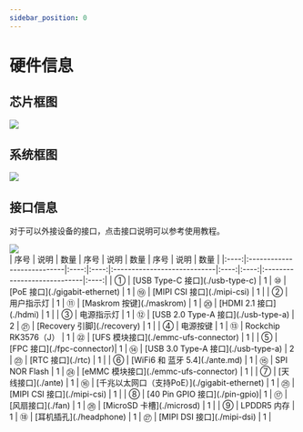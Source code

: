 ```yaml
---
sidebar_position: 0
---
```


# 硬件信息

## 芯片框图

<div style={{textAlign: 'center'}}>
    <img src="/img/rock4/4d/hardware-rk3576.webp" style={{width: '100%', maxWidth: '1200px'}} />
</div>

## 系统框图

<div style={{textAlign: 'center'}}>
    <img src="/img/rock4/4d/hardware-rk3576-1.webp" style={{width: '100%', maxWidth: '1200px'}} />
</div>

## 接口信息

对于可以外接设备的接口，点击接口说明可以参考使用教程。

<div style={{textAlign: 'center'}}>
    <img src="/img/rock4/4d/rock4d-interface.webp" style={{width: '100%', maxWidth: '1200px'}} />
</div>
| 序号 | 说明                       | 数量 | 序号 | 说明                         | 数量 | 序号 | 说明                         | 数量 |
|:----:|:---------------------------|:----:|:----:|:----------------------------|:----:|:----:|:----------------------------|:----:|
|  ①   | [USB Type-C 接口](./usb-type-c) |  1   |  ⑩  | [PoE 接口](./gigabit-ethernet) |  1   |  ⑲  | [MIPI CSI 接口](./mipi-csi) |  1   |
|  ②   | 用户指示灯                 |  1   |  ⑪  | [Maskrom 按键](./maskrom)                |  1   |  ⑳  | [HDMI 2.1 接口](./hdmi)     |  1   |
|  ③   | 电源指示灯                 |  1   |  ⑫  | [USB 2.0 Type-A 接口](./usb-type-a) |  2   |  ㉑  | [Recovery 引脚](./recovery)             |  1   |
|  ④   | 电源按键                   |  1   |  ⑬  | Rockchip RK3576（J）        |  1   |  ㉒  | [UFS 模块接口](./emmc-ufs-connector) |  1   |
|  ⑤   | [FPC 接口](./fpc-connector)|  1   |  ⑭  | [USB 3.0 Type-A 接口](./usb-type-a) |  2   |  ㉓  | [RTC 接口](./rtc)           |  1   |
|  ⑥   | [WiFi6 和 蓝牙 5.4](./ante.md) |  1   |  ⑮  | SPI NOR Flash               |  1   |  ㉔  | [eMMC 模块接口](./emmc-ufs-connector) |  1   |
|  ⑦   | [天线接口](./ante)          |  1   |  ⑯  | [千兆以太网口（支持PoE）](./gigabit-ethernet) |  1   |  ㉕  | [MIPI CSI 接口](./mipi-csi) |  1   |
|  ⑧   | [40 Pin GPIO 接口](./pin-gpio)|  1   |  ⑰  | [风扇接口](./fan)            |  1   |  ㉖  | [MicroSD 卡槽](./microsd)   |  1   |
|  ⑨   | LPDDR5 内存                |  1   |  ⑱  | [耳机插孔](./headphone)      |  1   |  ㉗  | [MIPI DSI 接口](./mipi-dsi) |  1   |

